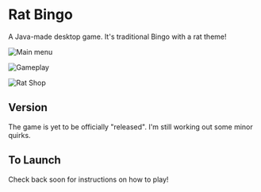 # Rat Bingo

A Java-made desktop game. It's traditional Bingo with a rat theme!

![Main menu](https://i.ibb.co/3dDkBW7/rat-Bingo-Main-Menu.png)

![Gameplay](https://i.ibb.co/S6dHYcc/rat-Bingo-Gameplay.png)

![Rat Shop](https://i.ibb.co/wQqZHBF/rat-Bingo-Shop.png)

## Version
The game is yet to be officially "released". I'm still working out some minor quirks.

## To Launch
Check back soon for instructions on how to play!
